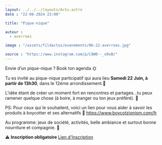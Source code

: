 ```yaml
---
layout: ../../../layouts/Actu.astro
date : "22-06-2024 23:00"

title: "Pique-nique"

auteur :
  - averroes

image : "/assets/fildactus/evenements/06-22-averroes.jpg"

source : "https://www.instagram.com/p/C8W0--_o9xB/"
---
```


Envie d’un pique-nique ? Book ton agenda 🌞

Tu es invité au pique-nique participatif qui aura lieu __Samedi 22 Juin, à partir de 13h30__, dans le 12éme arrondissement.📍

L’idée étant de créer un moment fort en rencontres et partages…tu peux ramener quelque chose (à boire, à manger ou ton jeux préféré). 🧺

PS: Pour ceux qui le souhaitent, voici un lien pour vous aider à savoir les produits à boycotter et ses alternatifs 🍉 https://www.boycotzionism.com/fr

Au programme: jeux de société, activités, belle ambiance et surtout bonne nourriture et compagnie. 🤝

⚠️ __Inscription obligatoire__ [Lien d'Inscription](https://www.helloasso.com/associations/averroes/evenements/pique-nique-le-22-juin)

